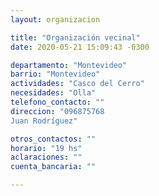 ```yaml
---
layout: organizacion

title: "Organización vecinal"
date: 2020-05-21 15:09:43 -0300

departamento: "Montevideo"
barrio: "Montevideo"
actividades: "Casco del Cerro"
necesidades: "Olla"
telefono_contacto: ""
direccion: "096875768
Juan Rodríguez"

otros_contactos: ""
horario: "19 hs"
aclaraciones: ""
cuenta_bancaria: ""

---
```

